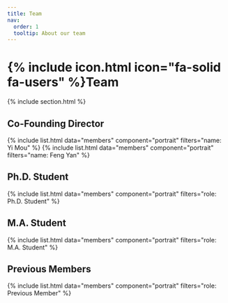 ```yaml
---
title: Team
nav:
  order: 1
  tooltip: About our team
---
```


# {% include icon.html icon="fa-solid fa-users" %}Team

{% include section.html %}

## Co-Founding Director

{% include list.html data="members" component="portrait" filters="name: Yi Mou" %}
{% include list.html data="members" component="portrait" filters="name: Feng Yan" %}

## Ph.D. Student

{% include list.html data="members" component="portrait" filters="role: Ph.D. Student" %}

## M.A. Student

{% include list.html data="members" component="portrait" filters="role: M.A. Student" %}

## Previous Members

{% include list.html data="members" component="portrait" filters="role: Previous Member" %}
